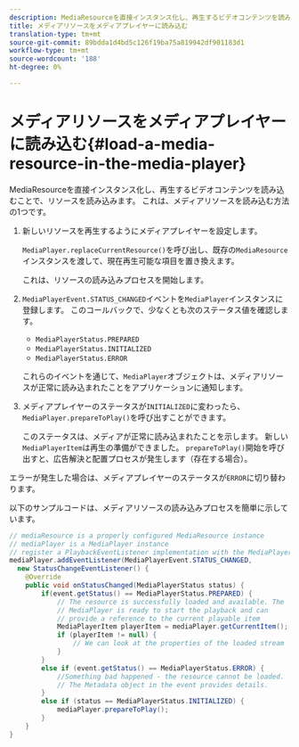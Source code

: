 ```yaml
---
description: MediaResourceを直接インスタンス化し、再生するビデオコンテンツを読み込むことで、リソースを読み込みます。 これは、メディアリソースを読み込む方法の1つです。
title: メディアリソースをメディアプレイヤーに読み込む
translation-type: tm+mt
source-git-commit: 89bdda1d4bd5c126f19ba75a819942df901183d1
workflow-type: tm+mt
source-wordcount: '188'
ht-degree: 0%

---
```



# メディアリソースをメディアプレイヤーに読み込む{#load-a-media-resource-in-the-media-player}

MediaResourceを直接インスタンス化し、再生するビデオコンテンツを読み込むことで、リソースを読み込みます。 これは、メディアリソースを読み込む方法の1つです。

1. 新しいリソースを再生するようにメディアプレイヤーを設定します。

   `MediaPlayer.replaceCurrentResource()`を呼び出し、既存の`MediaResource`インスタンスを渡して、現在再生可能な項目を置き換えます。

   これは、リソースの読み込みプロセスを開始します。

1. `MediaPlayerEvent.STATUS_CHANGED`イベントを`MediaPlayer`インスタンスに登録します。 このコールバックで、少なくとも次のステータス値を確認します。

   * `MediaPlayerStatus.PREPARED`
   * `MediaPlayerStatus.INITIALIZED`
   * `MediaPlayerStatus.ERROR`

   これらのイベントを通じて、`MediaPlayer`オブジェクトは、メディアリソースが正常に読み込まれたことをアプリケーションに通知します。
1. メディアプレイヤーのステータスが`INITIALIZED`に変わったら、`MediaPlayer.prepareToPlay()`を呼び出すことができます。

   このステータスは、メディアが正常に読み込まれたことを示します。 新しい`MediaPlayerItem`は再生の準備ができました。 `prepareToPlay()`開始を呼び出すと、広告解決と配置プロセスが発生します（存在する場合）。

エラーが発生した場合は、メディアプレイヤーのステータスが`ERROR`に切り替わります。

以下のサンプルコードは、メディアリソースの読み込みプロセスを簡単に示しています。

```java
// mediaResource is a properly configured MediaResource instance 
// mediaPlayer is a MediaPlayer instance 
// register a PlaybackEventListener implementation with the MediaPlayer instance 
mediaPlayer.addEventListener(MediaPlayerEvent.STATUS_CHANGED,  
  new StatusChangeEventListener() { 
    @Override 
    public void onStatusChanged(MediaPlayerStatus status) { 
        if(event.getStatus() == MediaPlayerStatus.PREPARED) { 
            // The resource is successfully loaded and available. The  
            // MediaPlayer is ready to start the playback and can 
            // provide a reference to the current playable item 
            MediaPlayerItem playerItem = mediaPlayer.getCurrentItem(); 
            if (playerItem != null) { 
                // We can look at the properties of the loaded stream 
            } 
        } 
        else if (event.getStatus() == MediaPlayerStatus.ERROR) { 
            //Something bad happened - the resource cannot be loaded. 
            // The Metadata object in the event provides details. 
        } 
        else if (status == MediaPlayerStatus.INITIALIZED) { 
            mediaPlayer.prepareToPlay(); 
        } 
    } 
} 
```
